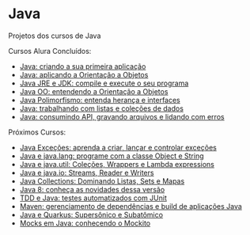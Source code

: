 # Java
Projetos dos cursos de Java

Cursos Alura Concluídos:
- [Java: criando a sua primeira aplicação](https://unibb.alura.com.br/course/java-criando-primeira-aplicacao)
- [Java: aplicando a Orientação a Objetos](https://unibb.alura.com.br/course/java-aplicando-orientacao-objetos)
- [Java JRE e JDK: compile e execute o seu programa](https://unibb.alura.com.br/course/java-primeiros-passos)
- [Java OO: entendendo a Orientação a Objetos](https://unibb.alura.com.br/course/java-introducao-orientacao-objetos)
- [Java Polimorfismo: entenda herança e interfaces](https://unibb.alura.com.br/course/java-heranca-interfaces-polimorfismo)
- [Java: trabalhando com listas e coleções de dados](https://unibb.alura.com.br/course/java-listas-colecoes-dados)
- [Java: consumindo API, gravando arquivos e lidando com erros](https://unibb.alura.com.br/course/java-consumindo-api-gravando-arquivos-lidando-erros)

Próximos Cursos:
- [Java Exceções: aprenda a criar, lançar e controlar exceções](https://unibb.alura.com.br/course/java-excecoes)
- [Java e java.lang: programe com a classe Object e String](https://unibb.alura.com.br/course/java-pacotes-e-java-lang)
- [Java e java.util: Coleções, Wrappers e Lambda expressions](https://unibb.alura.com.br/course/java-util-lambdas)
- [Java e java.io: Streams, Reader e Writers](https://unibb.alura.com.br/course/java-trabalhando-com-io)
- [Java Collections: Dominando Listas, Sets e Mapas](https://unibb.alura.com.br/course/java-collections)
- [Java 8: conheça as novidades dessa versão](https://unibb.alura.com.br/course/java8-lambdas)
- [TDD e Java: testes automatizados com JUnit](https://unibb.alura.com.br/course/tdd-java-testes-automatizados-junit)
- [Maven: gerenciamento de dependências e build de aplicações Java](https://unibb.alura.com.br/course/maven-gerenciamento-dependencias-build-aplicacoes-java)
- [Java e Quarkus: Supersônico e Subatômico](https://unibb.alura.com.br/course/java-supersonico-subatomico-quarkus)
- [Mocks em Java: conhecendo o Mockito](https://unibb.alura.com.br/course/mocks-java-mockito)
